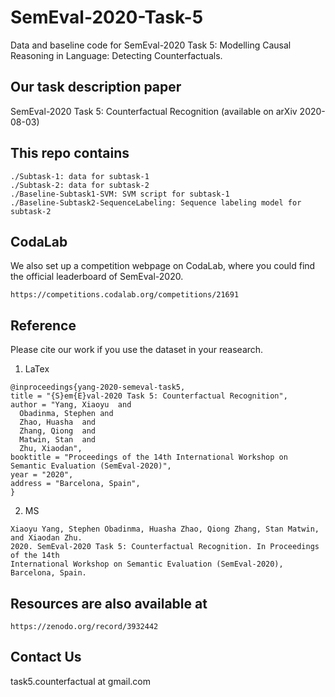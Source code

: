# SemEval-2020-Task-5
Data and baseline code for SemEval-2020 Task 5: Modelling Causal Reasoning in Language: Detecting Counterfactuals.

## Our task description paper 
SemEval-2020 Task 5: Counterfactual Recognition (available on arXiv 2020-08-03)

## This repo contains
```
./Subtask-1: data for subtask-1
./Subtask-2: data for subtask-2
./Baseline-Subtask1-SVM: SVM script for subtask-1
./Baseline-Subtask2-SequenceLabeling: Sequence labeling model for subtask-2
```

## CodaLab 
We also set up a competition webpage on CodaLab, where you could find the official leaderboard of SemEval-2020.
```
https://competitions.codalab.org/competitions/21691
```

## Reference
Please cite our work if you use the dataset in your reasearch.
1. LaTex
```
@inproceedings{yang-2020-semeval-task5,
title = "{S}em{E}val-2020 Task 5: Counterfactual Recognition",
author = "Yang, Xiaoyu  and
  Obadinma, Stephen and
  Zhao, Huasha  and
  Zhang, Qiong  and
  Matwin, Stan  and
  Zhu, Xiaodan", 
booktitle = "Proceedings of the 14th International Workshop on Semantic Evaluation (SemEval-2020)",
year = "2020",
address = "Barcelona, Spain",
}
```
2. MS
```
Xiaoyu Yang, Stephen Obadinma, Huasha Zhao, Qiong Zhang, Stan Matwin, and Xiaodan Zhu. 
2020. SemEval-2020 Task 5: Counterfactual Recognition. In Proceedings of the 14th 
International Workshop on Semantic Evaluation (SemEval-2020), Barcelona, Spain.
```

## Resources are also available at
```
https://zenodo.org/record/3932442
```

## Contact Us
task5.counterfactual at gmail.com
